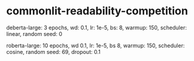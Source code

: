 # commonlit-readability-competition

deberta-large: 3 epochs, wd: 0.1, lr: 1e-5, bs: 8, warmup: 150, scheduler: linear, random seed: 0


roberta-large: 10 epochs, wd 0.1, lr: 1e-5, bs 8, warmup: 150, scheduler: cosine, random seed: 69, dropout: 0.1
